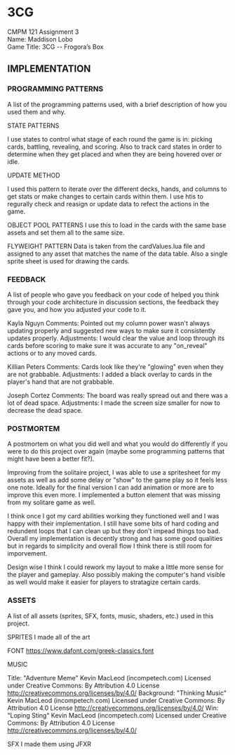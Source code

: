 # 3CG

CMPM 121 Assignment 3\
Name: Maddison Lobo\
Game Title: 3CG -- Frogora’s Box

## IMPLEMENTATION

### PROGRAMMING PATTERNS

A list of the programming patterns used, with a brief description of how you used them and why.

STATE PATTERNS

I use states to control what stage of each round the game is in: picking cards, battling, revealing, and scoring. Also to track card states in order to determine when they get placed and when they are being hovered over or idle. 

UPDATE METHOD

I used this pattern to iterate over the different decks, hands, and columns to get stats or make changes to certain cards within them. I use htis to regurally check and reasign or update data to refect the actions in the game. 

OBJECT POOL PATTERNS
I use this to load in the cards with the same base assets and set them all to the same size. 

FLYWEIGHT PATTERN
Data is taken from the cardValues.lua file and assigned to any asset that matches the name of the data table. Also a single sprite sheet is used for drawing the cards. 

### FEEDBACK

A list of people who gave you feedback on your code of helped you think through your code architecture in discussion sections, the feedback they gave you, and how you adjusted your code to it.

Kayla Nguyn
Comments: Pointed out my column power wasn't always updating properly and suggested new ways to make sure it consistently updates properly. 
Adjustments: I would clear the value and loop through its cards before scoring to make sure it was accurate to any "on_reveal" actions or to any moved cards. 

Killian Peters
Comments: Cards look like they're "glowing" even when they are not grabbable. 
Adjustments: I added a black overlay to cards in the player's hand that are not grabbable. 

Joseph Cortez
Comments: The board was really spread out and there was a lot of dead space.
Adjustments: I made the screen size smaller for now to decrease the dead space. 


### POSTMORTEM

A postmortem on what you did well and what you would do differently if you were to do this project over again (maybe some programming patterns that might have been a better fit?).

Improving from the solitaire project, I was able to use a spritesheet for my assets as well as add some delay or "show" to the game play so it feels less one note. Ideally for the final version I can add animation or more are to improve this even more. I implemented a button element that was missing from my solitare game as well. 

I think once I got my card abilities working they functioned well and I was happy with their implementation. I still have some bits of hard coding and redundent loops that I can clean up but they don't impead things too bad. Overall my implementation is decently strong and has some good qualities but in regards to simplicity and overall flow I think there is still room for imporvement. 

Design wise I think I could rework my layout to make a little more sense for the player and gameplay. Also possibly making the computer's hand visible as well would make it easier for players to stratagize certain cards.

### ASSETS

A list of all assets (sprites, SFX, fonts, music, shaders, etc.) used in this project.

SPRITES 
    I made all of the art

FONT
    https://www.dafont.com/greek-classics.font

MUSIC

Title: "Adventure Meme" Kevin MacLeod (incompetech.com)
        Licensed under Creative Commons: By Attribution 4.0 License
        http://creativecommons.org/licenses/by/4.0/
Background: "Thinking Music" Kevin MacLeod (incompetech.com)
             Licensed under Creative Commons: By Attribution 4.0 License
             http://creativecommons.org/licenses/by/4.0/
Win: "Loping Sting" Kevin MacLeod (incompetech.com)
      Licensed under Creative Commons: By Attribution 4.0 License
      http://creativecommons.org/licenses/by/4.0/

SFX
    I made them using JFXR